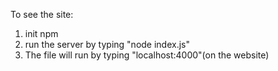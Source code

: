To see the site:
1. init npm
2. run the server by typing "node index.js"
3. The file will run by typing "localhost:4000"(on the website)
